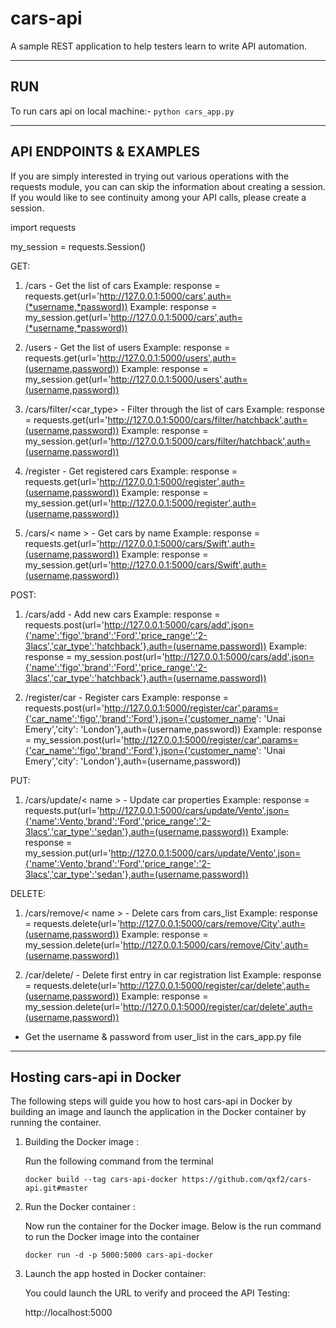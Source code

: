 # cars-api

A sample REST application to help testers learn to write API automation.

----
RUN
-----
To run cars api on local machine:- `python cars_app.py`

-------------------------
API ENDPOINTS & EXAMPLES
----------------------------
If you are simply interested in trying out various operations with the requests module, you can can skip the information about creating a session. If you would like to see continuity among your API calls, please create a session.


import requests

my_session = requests.Session()

GET:
1. /cars                    - Get the list of cars
   Example: response = requests.get(url='http://127.0.0.1:5000/cars',auth=(*username,*password))
   Example: response = my_session.get(url='http://127.0.0.1:5000/cars',auth=(*username,*password))

2. /users                   - Get the list of users
   Example: response = requests.get(url='http://127.0.0.1:5000/users',auth=(username,password))
   Example: response = my_session.get(url='http://127.0.0.1:5000/users',auth=(username,password))

3. /cars/filter/<car_type>  - Filter through the list of cars
   Example: response = requests.get(url='http://127.0.0.1:5000/cars/filter/hatchback',auth=(username,password))
   Example: response = my_session.get(url='http://127.0.0.1:5000/cars/filter/hatchback',auth=(username,password))

4. /register                - Get registered cars
   Example: response = requests.get(url='http://127.0.0.1:5000/register',auth=(username,password))
   Example: response = my_session.get(url='http://127.0.0.1:5000/register',auth=(username,password))

5. /cars/< name >             - Get cars by name
   Example: response = requests.get(url='http://127.0.0.1:5000/cars/Swift',auth=(username,password))
   Example: response = my_session.get(url='http://127.0.0.1:5000/cars/Swift',auth=(username,password))

POST:
1. /cars/add                - Add new cars
   Example: response = requests.post(url='http://127.0.0.1:5000/cars/add',json={'name':'figo','brand':'Ford','price_range':'2-3lacs','car_type':'hatchback'},auth=(username,password))
   Example: response = my_session.post(url='http://127.0.0.1:5000/cars/add',json={'name':'figo','brand':'Ford','price_range':'2-3lacs','car_type':'hatchback'},auth=(username,password))

2. /register/car            - Register cars
   Example: response = requests.post(url='http://127.0.0.1:5000/register/car',params={'car_name':'figo','brand':'Ford'},json={'customer_name': 'Unai Emery','city': 'London'},auth=(username,password))
   Example: response = my_session.post(url='http://127.0.0.1:5000/register/car',params={'car_name':'figo','brand':'Ford'},json={'customer_name': 'Unai Emery','city': 'London'},auth=(username,password))

PUT:
1. /cars/update/< name >      - Update car properties
   Example: response = requests.put(url='http://127.0.0.1:5000/cars/update/Vento',json={'name':Vento,'brand':'Ford','price_range':'2-3lacs','car_type':'sedan'},auth=(username,password))
   Example: response = my_session.put(url='http://127.0.0.1:5000/cars/update/Vento',json={'name':Vento,'brand':'Ford','price_range':'2-3lacs','car_type':'sedan'},auth=(username,password))

DELETE:
1. /cars/remove/< name >      - Delete cars from cars_list
   Example: response = requests.delete(url='http://127.0.0.1:5000/cars/remove/City',auth=(username,password))
   Example: response = my_session.delete(url='http://127.0.0.1:5000/cars/remove/City',auth=(username,password))

2. /car/delete/     - Delete first entry in car registration list
   Example: response = requests.delete(url='http://127.0.0.1:5000/register/car/delete',auth=(username,password))
   Example: response = my_session.delete(url='http://127.0.0.1:5000/register/car/delete',auth=(username,password))

* Get the username & password from user_list in the cars_app.py file

----
Hosting cars-api in Docker
-----

The following steps will guide you how to host cars-api in Docker by building an image and launch the application in the Docker container by running the container.

1. Building the Docker image :

   Run the following command from the terminal

   `docker build --tag cars-api-docker https://github.com/qxf2/cars-api.git#master`

2. Run the Docker container :

   Now run the container for the Docker image. Below is the run command to run the Docker image into the container

   `docker run -d -p 5000:5000 cars-api-docker`

3. Launch the app hosted in Docker container:

   You could launch the URL to verify and proceed the API Testing:

    http://localhost:5000